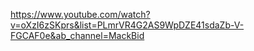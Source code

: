 https://www.youtube.com/watch?v=oXzI6zSKprs&list=PLmrVR4G2AS9WpDZE41sdaZb-V-FGCAF0e&ab_channel=MackBid
